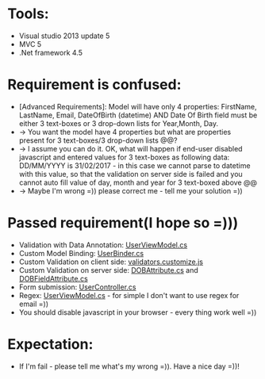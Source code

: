 # Tools:
  + Visual studio 2013 update 5
  + MVC 5
  + .Net framework 4.5
  
# Requirement is confused:
  + [Advanced Requirements]: Model will have only 4 properties: FirstName, LastName, Email, DateOfBirth (datetime) AND Date Of Birth field must be either 3 text-boxes or 3 drop-down lists for Year,Month, Day. 
  + -> You want the model have 4 properties but what are properties present for 3 text-boxes/3 drop-down lists @@?
  + -> I assume you can do it. OK, what will happen if end-user disabled javascript and entered values for 3 text-boxes as following data: DD/MM/YYYY is 31/02/2017 - in this case we cannot parse to datetime with this value, so that the validation on server side is failed and you cannot auto fill value of day, month and year for 3 text-boxed above @@
  + -> Maybe I'm wrong =)) please correct me - tell me your solution =))
    
# Passed requirement(I hope so =)))
  + Validation with Data Annotation: [UserViewModel.cs](https://github.com/newbiecse/Studio60Test/blob/master/Studio60.Demo/ViewModels/UserViewModel.cs)
  + Custom Model Binding: [UserBinder.cs](https://github.com/newbiecse/Studio60Test/blob/master/Studio60.Demo/CustomBinders/UserBinder.cs)
  + Custom Validation on client side: [validators.customize.js](https://github.com/newbiecse/Studio60Test/blob/master/Studio60.Demo/Scripts/validators.customize.js)
  + Custom Validation on server side: [DOBAttribute.cs](https://github.com/newbiecse/Studio60Test/blob/master/Studio60.Demo/ViewModels/Validators/DOBAttribute.cs) and [DOBFieldAttribute.cs](https://github.com/newbiecse/Studio60Test/blob/master/Studio60.Demo/ViewModels/Validators/DOBFieldAttribute.cs)
  + Form submission: [UserController.cs](https://github.com/newbiecse/Studio60Test/blob/master/Studio60.Demo/Controllers/UserController.cs)
  + Regex: [UserViewModel.cs](https://github.com/newbiecse/Studio60Test/blob/master/Studio60.Demo/ViewModels/UserViewModel.cs) - for simple I don't want to use regex for email =))
  + You should disable javascript in your browser - every thing work well =))
  
# Expectation:
  + If I'm fail - please tell me what's my wrong =)). Have a nice day =))!
